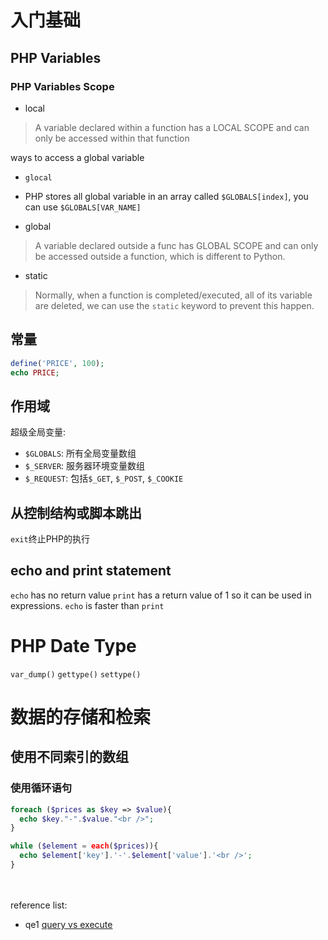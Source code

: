 # 入门基础
## PHP Variables
### PHP Variables Scope
- local
> A variable declared within a function has a LOCAL SCOPE and can only be accessed within that function

ways to access a global variable
  - `glocal`
  - PHP stores all global variable in an array called `$GLOBALS[index]`, you can use `$GLOBALS[VAR_NAME]`

- global
> A variable declared outside a func has GLOBAL SCOPE and can only be accessed outside a function, which is different to Python.
- static
> Normally, when a function is completed/executed, all of its variable are deleted, we can use the `static` keyword to prevent this happen.
## 常量
```php
define('PRICE', 100);
echo PRICE;
```
## 作用域

超级全局变量:
- `$GLOBALS`: 所有全局变量数组
- `$_SERVER`: 服务器环境变量数组
- `$_REQUEST`: 包括`$_GET`, `$_POST`, `$_COOKIE`

## 从控制结构或脚本跳出
`exit`终止PHP的执行


## echo and print statement
`echo` has no return value
`print` has a return value of 1 so it can be used in expressions.
`echo` is faster than `print`

# PHP Date Type
`var_dump()`
`gettype()`
`settype()`


# 数据的存储和检索
## 使用不同索引的数组
### 使用循环语句
```PHP
foreach ($prices as $key => $value){
  echo $key."-".$value."<br />";
}

while ($element = each($prices)){
  echo $element['key'].'-'.$element['value'].'<br />';
}
```



<br/><br/>reference list:
- qe1 [query vs execute](https://stackoverflow.com/questions/4700623/pdos-query-vs-execute)

